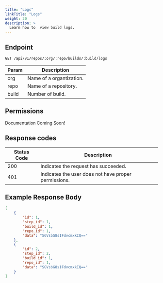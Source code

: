 ```yaml
---
title: "Logs"
linkTitle: "Logs"
weight: 20
description: >
  Learn how to  view build logs.
---
```


## Endpoint

```
GET /api/v1/repos/:org/:repo/builds/:build/logs
```

| Param | Description |
|---|---|
| org | Name of a organtization. |
| repo | Name of a repository. |
| build | Number of build. |

## Permissions

Documentation Coming Soon!

## Response codes

| Status Code | Description |
|---|---|
| 200 | Indicates the request has succeeded. |
| 401 | Indicates the user does not have proper permissions. |

## Example Response Body

```json
[
	{
		"id": 1,
		"step_id": 1,
		"build_id": 1,
		"repo_id": 1,
		"data": "SGVsbG8sIFdvcmxkIQ=="
	},
	{
		"id": 2,
		"step_id": 2,
		"build_id": 1,
		"repo_id": 1,
		"data": "SGVsbG8sIFdvcmxkIQ=="
	}
]
```
